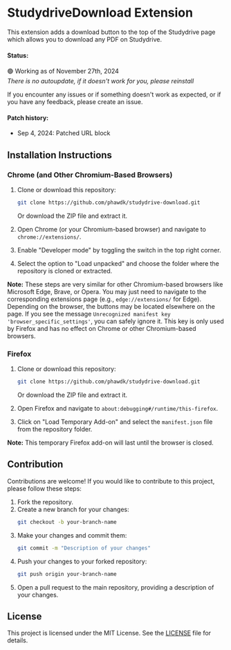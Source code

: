 # StudydriveDownload Extension

This extension adds a download button to the top of the Studydrive page which allows you to download any PDF on Studydrive.

#### Status:
🟢 Working as of November 27th, 2024
<br>*There is no autoupdate, if it doesn't work for you, please reinstall*

If you encounter any issues or if something doesn't work as expected, or if you have any feedback, please create an issue.

#### Patch history:
- Sep 4, 2024: Patched URL block 

## Installation Instructions

### Chrome (and Other Chromium-Based Browsers)

1. Clone or download this repository:
    ```bash
    git clone https://github.com/phawdk/studydrive-download.git
    ```
   Or download the ZIP file and extract it.

2. Open Chrome (or your Chromium-based browser) and navigate to `chrome://extensions/`.

3. Enable "Developer mode" by toggling the switch in the top right corner.

4. Select the option to "Load unpacked" and choose the folder where the repository is cloned or extracted.

**Note:** These steps are very similar for other Chromium-based browsers like Microsoft Edge, Brave, or Opera. You may just need to navigate to the corresponding extensions page (e.g., `edge://extensions/` for Edge). Depending on the browser, the buttons may be located elsewhere on the page. If you see the message `Unrecognized manifest key 'browser_specific_settings'`, you can safely ignore it. This key is only used by Firefox and has no effect on Chrome or other Chromium-based browsers.


### Firefox

1. Clone or download this repository:
    ```bash
    git clone https://github.com/phawdk/studydrive-download.git
    ```
   Or download the ZIP file and extract it.

2. Open Firefox and navigate to `about:debugging#/runtime/this-firefox`.

3. Click on "Load Temporary Add-on" and select the `manifest.json` file from the repository folder.

**Note:**  This temporary Firefox add-on will last until the browser is closed.

## Contribution

Contributions are welcome! If you would like to contribute to this project, please follow these steps:

1. Fork the repository.
2. Create a new branch for your changes:
    ```bash
    git checkout -b your-branch-name
    ```
3. Make your changes and commit them:
    ```bash
    git commit -m "Description of your changes"
    ```
4. Push your changes to your forked repository:
    ```bash
    git push origin your-branch-name
    ```
5. Open a pull request to the main repository, providing a description of your changes.


## License
This project is licensed under the MIT License. See the [LICENSE](LICENSE.md) file for details.
